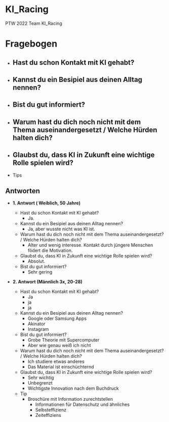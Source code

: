 # KI_Racing
PTW 2022 Team KI_Racing 

# Fragebogen

- Hast du schon Kontakt mit KI gehabt?
  - 
- Kannst du ein Besipiel aus deinen Alltag nennen?
  - 
- Bist du gut informiert?
  - 
- Warum hast du dich noch nicht mit dem Thema auseinandergesetzt / Welche Hürden halten dich?
  - 
- Glaubst du, dass KI in Zukunft eine wichtige Rolle spielen wird?
  -  
- Tips 


## Antworten

- **1. Antwort ( Weiblich, 50 Jahre)**
  - Hast du schon Kontakt mit KI gehabt?
    - Ja.
  - Kannst du ein Besipiel aus deinen Alltag nennen?
    - Ja, aber wusste nicht was KI ist.
  - Warum hast du dich noch nicht mit dem Thema auseinandergesetzt? / Welche Hürden halten dich?
    - Alter und wenig interesse. Kontakt durch jüngere Menschen födert die Motivation. 
  - Glaubst du, dass KI in Zukunft eine wichtige Rolle spielen wird?
    - Absolut. 
  - Bist du gut informiert?
    - Sehr gering 
  
- **2. Antwort (Männlich 3x, 20-28)**
  - Hast du schon Kontakt mit KI gehabt?
    - Ja 
    - ja 
    - ja 
  - Kannst du ein Besipiel aus deinen Alltag nennen?
    - Google oder Samsung Apps
    - Akinator
    - Instagram
  -  Bist du gut informiert?
     - Grobe Theorie mit Supercomputer 
     - Aber wie genau weiß ich nicht
  - Warum hast du dich noch nicht mit dem Thema auseinandergesetzt? / Welche Hürden halten dich?
    - Ich studiere etwas anderes
    - Das Material ist einschüchternd 
  - Glaubst du, dass KI in Zukunft eine wichtige Rolle spielen wird?
    -  Sehr wichtig
    -  Unbegrenzt
    -  Wichtigste Innovation nach dem Buchdruck  
  - Tip 
    - Broschüre mit Information zurechtstellen
      - Informationen für Datenschutz und ähnliches 
      - Selbsteffizienz 
      - Zeiteffiziens
